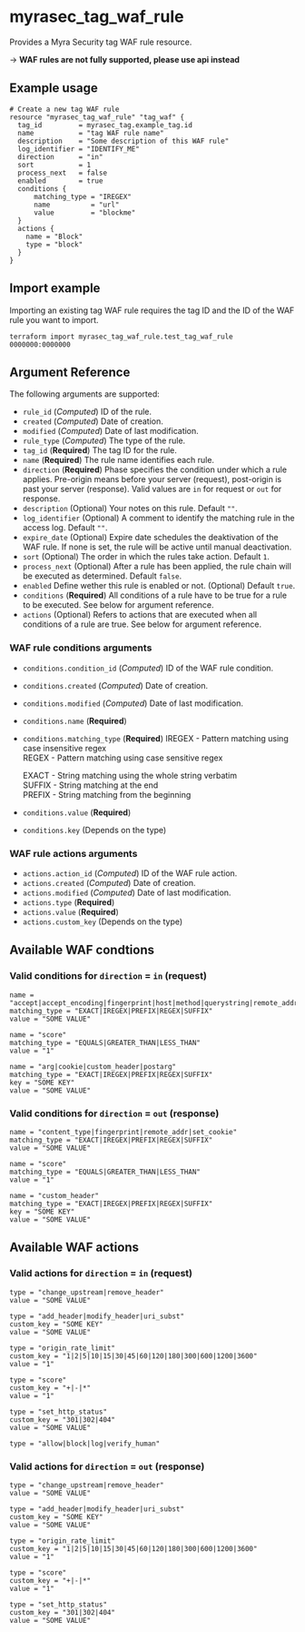 # myrasec_tag_waf_rule

Provides a Myra Security tag WAF rule resource.

-> **WAF rules are not fully supported, please use api instead**

## Example usage

```hcl
# Create a new tag WAF rule
resource "myrasec_tag_waf_rule" "tag_waf" {
  tag_id         = myrasec_tag.example_tag.id
  name           = "tag WAF rule name"
  description    = "Some description of this WAF rule"
  log_identifier = "IDENTIFY_ME"
  direction      = "in"
  sort           = 1
  process_next   = false
  enabled        = true
  conditions {
      matching_type = "IREGEX"
      name          = "url"
      value         = "blockme"
  }
  actions {
    name = "Block"
    type = "block"
  }
}
```

## Import example
Importing an existing tag WAF rule requires the tag ID and the ID of the WAF rule you want to import.
```hcl
terraform import myrasec_tag_waf_rule.test_tag_waf_rule 0000000:0000000
```

## Argument Reference

The following arguments are supported:
* `rule_id` (*Computed*) ID of the rule.
* `created` (*Computed*) Date of creation.
* `modified` (*Computed*) Date of last modification.
* `rule_type` (*Computed*) The type of the rule.
* `tag_id` (**Required**) The tag ID for the rule.
* `name` (**Required**) The rule name identifies each rule.
* `direction` (**Required**) Phase specifies the condition under which a rule applies. Pre-origin means before your server (request), post-origin is past your server (response). Valid values are `in` for request or `out` for response.
* `description` (Optional) Your notes on this rule. Default `""`.
* `log_identifier` (Optional) A comment to identify the matching rule in the access log. Default `""`.
* `expire_date` (Optional) Expire date schedules the deaktivation of the WAF rule. If none is set, the rule will be active until manual deactivation.
* `sort` (Optional) The order in which the rules take action. Default `1`.
* `process_next` (Optional) After a rule has been applied, the rule chain will be executed as determined. Default `false`.
* `enabled` Define wether this rule is enabled or not. (Optional) Default `true`.
* `conditions` (**Required**) All conditions of a rule have to be true for a rule to be executed. See below for argument reference.
* `actions` (Optional) Refers to actions that are executed when all conditions of a rule are true. See below for argument reference.

### WAF rule conditions arguments
* `conditions.condition_id` (*Computed*) ID of the WAF rule condition.
* `conditions.created` (*Computed*) Date of creation.
* `conditions.modified` (*Computed*) Date of last modification.
* `conditions.name` (**Required**)
* `conditions.matching_type` (**Required**)
    IREGEX - Pattern matching using case insensitive regex  
    REGEX - Pattern matching using case sensitive regex

    EXACT - String matching using the whole string verbatim  
    SUFFIX - String matching at the end  
    PREFIX - String matching from the beginning  
* `conditions.value` (**Required**)
* `conditions.key` (Depends on the type)

### WAF rule actions arguments
* `actions.action_id` (*Computed*) ID of the WAF rule action.
* `actions.created` (*Computed*) Date of creation.
* `actions.modified` (*Computed*) Date of last modification.
* `actions.type` (**Required**)
* `actions.value` (**Required**)
* `actions.custom_key` (Depends on the type)


## Available WAF condtions
### Valid conditions for `direction` = `in` (request)
```hcl
name = "accept|accept_encoding|fingerprint|host|method|querystring|remote_addr|url|user_agent"
matching_type = "EXACT|IREGEX|PREFIX|REGEX|SUFFIX"
value = "SOME VALUE"
```
```hcl
name = "score"
matching_type = "EQUALS|GREATER_THAN|LESS_THAN"
value = "1"
```
```hcl
name = "arg|cookie|custom_header|postarg"
matching_type = "EXACT|IREGEX|PREFIX|REGEX|SUFFIX"
key = "SOME KEY"
value = "SOME VALUE"
```
### Valid conditions for `direction` = `out` (response)
```hcl
name = "content_type|fingerprint|remote_addr|set_cookie"
matching_type = "EXACT|IREGEX|PREFIX|REGEX|SUFFIX"
value = "SOME VALUE"
```
```hcl
name = "score"
matching_type = "EQUALS|GREATER_THAN|LESS_THAN"
value = "1"
```
```hcl
name = "custom_header"
matching_type = "EXACT|IREGEX|PREFIX|REGEX|SUFFIX"
key = "SOME KEY"
value = "SOME VALUE"
```

## Available WAF actions
### Valid actions for `direction` = `in` (request)
```hcl
type = "change_upstream|remove_header"
value = "SOME VALUE"
```
```hcl
type = "add_header|modify_header|uri_subst"
custom_key = "SOME KEY"
value = "SOME VALUE"
```
```hcl
type = "origin_rate_limit"
custom_key = "1|2|5|10|15|30|45|60|120|180|300|600|1200|3600"
value = "1"
```
```hcl
type = "score"
custom_key = "+|-|*"
value = "1"
```
```hcl
type = "set_http_status"
custom_key = "301|302|404"
value = "SOME VALUE"
```
```hcl
type = "allow|block|log|verify_human"
```

### Valid actions for `direction` = `out` (response)
```hcl
type = "change_upstream|remove_header"
value = "SOME VALUE"
```
```hcl
type = "add_header|modify_header|uri_subst"
custom_key = "SOME KEY"
value = "SOME VALUE"
```
```hcl
type = "origin_rate_limit"
custom_key = "1|2|5|10|15|30|45|60|120|180|300|600|1200|3600"
value = "1"
```
```hcl
type = "score"
custom_key = "+|-|*"
value = "1"
```
```hcl
type = "set_http_status"
custom_key = "301|302|404"
value = "SOME VALUE"
```